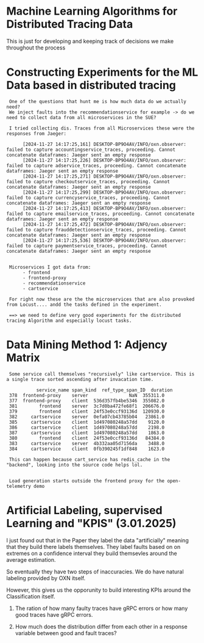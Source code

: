 # Machine Learning Algorithms for Distributed Tracing Data

This is just for developing and keeping track of decisions we make throughout the process

# Constructing Experiments for the ML Data based in distributed tracing

     One of the questions that hunt me is how much data do we actually need?
     We inject faults into the recommendationservice for example -> do we need to collect data from all microservices in the SUE?

     I tried collecting dis. Traces from all Microservices these were the responses from Jaeger:

          [2024-11-27 14:17:25,161] DESKTOP-BP9O4AV/INFO/oxn.observer: failed to capture accountingservice_traces, proceeding. Cannot concatenate dataframes: Jaeger sent an empty response
          [2024-11-27 14:17:25,226] DESKTOP-BP9O4AV/INFO/oxn.observer: failed to capture adservice_traces, proceeding. Cannot concatenate dataframes: Jaeger sent an empty response
          [2024-11-27 14:17:25,271] DESKTOP-BP9O4AV/INFO/oxn.observer: failed to capture checkoutservice_traces, proceeding. Cannot concatenate dataframes: Jaeger sent an empty response
          [2024-11-27 14:17:25,299] DESKTOP-BP9O4AV/INFO/oxn.observer: failed to capture currencyservice_traces, proceeding. Cannot concatenate dataframes: Jaeger sent an empty response
          [2024-11-27 14:17:25,413] DESKTOP-BP9O4AV/INFO/oxn.observer: failed to capture emailservice_traces, proceeding. Cannot concatenate dataframes: Jaeger sent an empty response
          [2024-11-27 14:17:25,472] DESKTOP-BP9O4AV/INFO/oxn.observer: failed to capture frauddetectionservice_traces, proceeding. Cannot concatenate dataframes: Jaeger sent an empty response
          [2024-11-27 14:17:25,536] DESKTOP-BP9O4AV/INFO/oxn.observer: failed to capture paymentservice_traces, proceeding. Cannot concatenate dataframes: Jaeger sent an empty response

     
     Microservices I got data from:
          - frontend
          - frontend-proxy
          - recommendationservice
          - cartservice
     
     For right now these are the the microservices that are also provoked from Locust.... andd the tasks defined in the experiment.

     ==> we need to define very good experiments for the distributed tracing Algorithm and especially locust tasks.

# Data Mining Method 1: Adjency Matrix

     Some service call themselves "recursively" like cartservice. This is a single trace sorted ascending after invacation time.

               service_name span_kind  ref_type_span_ID  duration
     378  frontend-proxy    server               NaN  355311.0
     377  frontend-proxy    client  536d357fb4be5346  355082.0
     381        frontend    server  3c7d0ba472fe68f1  206676.0
     379        frontend    client  24f53e0ccf93136d  120930.0
     382     cartservice    server  0efa07cb43785b04   23861.0
     385     cartservice    client  1d497080248a57dd    9120.0
     386     cartservice    client  1d497080248a57dd    2198.0
     387     cartservice    client  1d497080248a57dd    1863.0
     380        frontend    client  24f53e0ccf93136d   84384.0
     383     cartservice    server  4b332aa05d7156da    3488.0
     384     cartservice    client  0fb390245f1df848    1623.0

     This can happen because cart_service has redis_cache in the "backend", looking into the source code helps lol.


     Load generation starts outside the frontend proxy for the open-telemetry demo


# Artificial Labeling, supervised Learning and "KPIS" (3.01.2025)

I just found out that in the Paper they label the data "artificially" meaning that they build there labels themselves. They label faults based on on extremes on a confidence interval they build themsevles around the average estimation.

So eventually they have two steps of inaccuracies. We do have natural labeling provided by OXN itself.

However, this gives us the opporunity to build interesting KPIs around the Classification itself. 

1. The ration of how many faulty traces have gRPC errors or how many good traces have gRPC errors.

2. How much does the distribution differ from each other in a response variable between good and fault traces?



     




          


